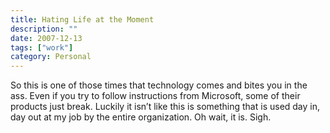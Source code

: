 ```yaml
---
title: Hating Life at the Moment
description: ""
date: 2007-12-13
tags: ["work"]
category: Personal
---
```



<p>So this is one of those times that technology comes and bites you in the ass.  Even if you try to follow instructions from Microsoft, some of their products just break.  Luckily it isn’t like this is something that is used day in, day out at my job by the entire organization.  Oh wait, it is.  Sigh.</p>
